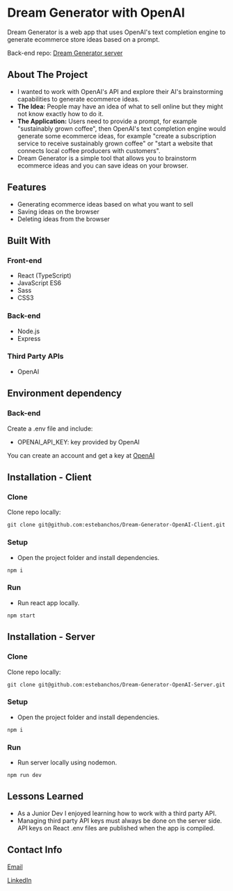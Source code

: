 # Dream Generator with OpenAI
Dream Generator is a web app that uses OpenAI's text completion engine to generate ecommerce store ideas based on a prompt.


Back-end repo: [Dream Generator server](https://github.com/estebanchos/Dream-Generator-OpenAI-Server "Dream-Generator server")

## About The Project 
* I wanted to work with OpenAI's API and explore their AI's brainstorming capabilities to generate ecommerce ideas.
* **The Idea:** People may have an idea of what to sell online but they might not know exactly how to do it. 
* **The Application:** Users need to provide a prompt, for example "sustainably grown coffee", then OpenAI's text completion engine would generate some ecommerce ideas, for example "create a subscription service to receive sustainably grown coffee" or "start a website that connects local coffee producers with customers".
* Dream Generator is a simple tool that allows you to brainstorm ecommerce ideas and you can save ideas on your browser.

## Features
* Generating ecommerce ideas based on what you want to sell
* Saving ideas on the browser
* Deleting ideas from the browser

## Built With
### Front-end
* React (TypeScript)
* JavaScript ES6
* Sass
* CSS3

### Back-end
* Node.js
* Express

### Third Party APIs
* OpenAI

## Environment dependency
### Back-end
Create a .env file and include:
* OPENAI_API_KEY: key provided by OpenAI

You can create an account and get a key at [OpenAI](https://beta.openai.com "OpenAI")

## Installation - Client
### Clone
Clone repo locally:

`git clone git@github.com:estebanchos/Dream-Generator-OpenAI-Client.git`
### Setup
* Open the project folder and install dependencies.

`npm i`
### Run
* Run react app locally.

`npm start`

## Installation - Server
### Clone
Clone repo locally:

`git clone git@github.com:estebanchos/Dream-Generator-OpenAI-Server.git`
### Setup
* Open the project folder and install dependencies.

`npm i`
### Run
* Run server locally using nodemon.

`npm run dev`

## Lessons Learned
* As a Junior Dev I enjoyed learning how to work with a third party API.
* Managing third party API keys must always be done on the server side. API keys on React .env files are published when the app is compiled.

## Contact Info
[Email](mailto:charlie@carlosocampo.ca "Email")

[LinkedIn](https://www.linkedin.com/in/carlosocampo/ "LinkedIn")
